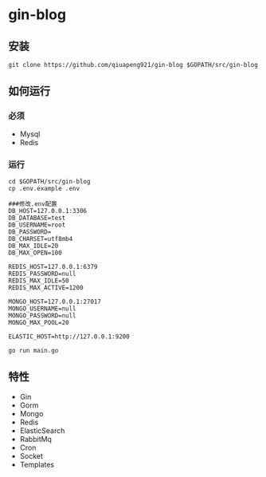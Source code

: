 # gin-blog

## 安装
```
git clone https://github.com/qiuapeng921/gin-blog $GOPATH/src/gin-blog
```

## 如何运行

### 必须

- Mysql
- Redis

### 运行
```
cd $GOPATH/src/gin-blog
cp .env.example .env

###修改.env配置
DB_HOST=127.0.0.1:3306
DB_DATABASE=test
DB_USERNAME=root
DB_PASSWORD=
DB_CHARSET=utf8mb4
DB_MAX_IDLE=20
DB_MAX_OPEN=100

REDIS_HOST=127.0.0.1:6379
REDIS_PASSWORD=null
REDIS_MAX_IDLE=50
REDIS_MAX_ACTIVE=1200

MONGO_HOST=127.0.0.1:27017
MONGO_USERNAME=null
MONGO_PASSWORD=null
MONGO_MAX_POOL=20

ELASTIC_HOST=http://127.0.0.1:9200

go run main.go 
```

## 特性
- Gin
- Gorm
- Mongo
- Redis
- ElasticSearch
- RabbitMq
- Cron
- Socket
- Templates
